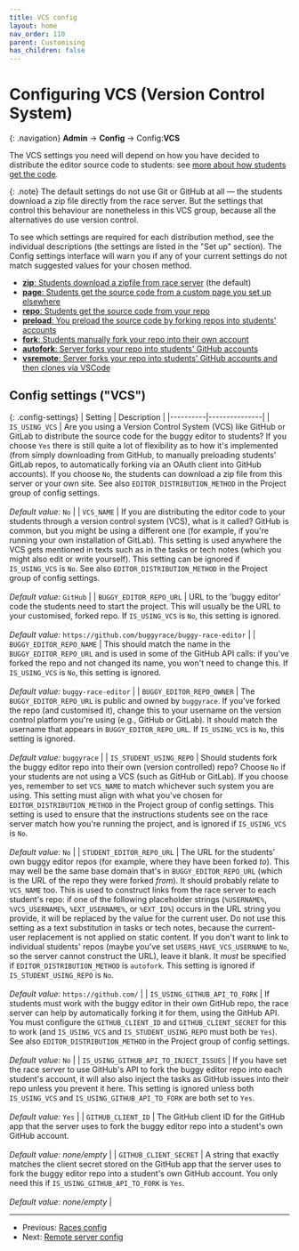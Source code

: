 ```yaml
---
title: VCS config
layout: home
nav_order: 110
parent: Customising
has_children: false
---
```



# Configuring VCS (Version Control System)

{: .navigation}
**Admin** → **Config** → Config:**VCS**

The VCS settings you need will depend on how you have decided to distribute
the editor source code to students: see [more about how students get the
code](../buggy-editor/distributing-the-code).

{: .note}
The default settings do not use Git or GitHub at all — the students download a
zip file directly from the race server. But the settings that control this
behaviour are nonetheless in this VCS group, because all the alternatives do use
version control.

To see which settings are required for each distribution method, see the
individual descriptions (the settings are listed in the "Set up" section).
The Config settings interface will warn you if any of your current settings
do not match suggested values for your chosen method.

<ul>
  <li><a href="../buggy-editor/distributing-the-code#method-zip"><strong>zip</strong>: Students download a zipfile from race server</a> (the default)</li>
  <li><a href="../buggy-editor/distributing-the-code#method-page"><strong>page</strong>: Students get the source code from a custom page you set up elsewhere</a></li>
  <li><a href="../buggy-editor/distributing-the-code#method-repo"><strong>repo</strong>: Students get the source code from your repo</a></li>
  <li><a href="../buggy-editor/distributing-the-code#method-preload"><strong>preload</strong>: You preload the source code by forking repos into students’ accounts</a></li>
  <li><a href="../buggy-editor/distributing-the-code#method-fork"><strong>fork</strong>: Students manually fork your repo into their own account</a></li>
  <li><a href="../buggy-editor/distributing-the-code#method-autofork"><strong>autofork</strong>: Server forks your repo into students' GitHub accounts</a></li>
  <li><a href="../buggy-editor/distributing-the-code#method-vsremote"><strong>vsremote</strong>: Server forks your repo into students' GitHub accounts and then clones via VSCode</a></li>
</ul>





















## Config settings ("VCS")

{: .config-settings}
| Setting  | Description   |
|----------|---------------|
| `IS_USING_VCS` | Are you using a Version Control System (VCS) like GitHub or GitLab to distribute the source code for the buggy editor to students? If you choose `Yes` there is still quite a lot of flexibility as to how it&#39;s implemented (from simply downloading from GitHub, to manually preloading students&#39; GitLab repos, to automatically forking via an OAuth client into GitHub accounts). If you choose `No`, the students can download a zip file from this server or your own site. See also `EDITOR_DISTRIBUTION_METHOD` in the Project group of config settings.  <br/><br/> _Default value:_ `No` |
| `VCS_NAME` | If you are distributing the editor code to your students through a version control system (VCS), what is it called? GitHub is common, but you might be using a different one (for example, if you&#39;re running your own installation of GitLab). This setting is used anywhere the VCS gets mentioned in texts such as in the tasks or tech notes (which you might also edit or write yourself). This setting can be ignored if `IS_USING_VCS` is `No`. See also `EDITOR_DISTRIBUTION_METHOD` in the Project group of config settings.  <br/><br/> _Default value:_ `GitHub` |
| `BUGGY_EDITOR_REPO_URL` | URL to the &#39;buggy editor&#39; code the students need to start the project. This will usually be the URL to your customised, forked repo. If `IS_USING_VCS` is `No`, this setting is ignored.  <br/><br/> _Default value:_ `https://github.com/buggyrace/buggy-race-editor` |
| `BUGGY_EDITOR_REPO_NAME` | This should match the name in the `BUGGY_EDITOR_REPO_URL` and is used in some of the GitHub API calls: if you&#39;ve forked the repo and not changed its name, you won&#39;t need to change this. If `IS_USING_VCS` is `No`, this setting is ignored.  <br/><br/> _Default value:_ `buggy-race-editor` |
| `BUGGY_EDITOR_REPO_OWNER` | The `BUGGY_EDITOR_REPO_URL` is public and owned by `buggyrace`. If you&#39;ve forked the repo (and customised it), change this to your username on the version control platform you&#39;re using (e.g., GitHub or GitLab). It should match the username that appears in `BUGGY_EDITOR_REPO_URL`. If `IS_USING_VCS` is `No`, this setting is ignored.  <br/><br/> _Default value:_ `buggyrace` |
| `IS_STUDENT_USING_REPO` | Should students fork the buggy editor repo into their own (version controlled) repo? Choose `No` if your students are not using a VCS (such as GitHub or GitLab). If you choose yes, remember to set `VCS_NAME` to match whichever such system you are using. This setting must align with what you&#39;ve chosen for `EDITOR_DISTRIBUTION_METHOD` in the Project group of config settings. This setting is used to ensure that the instructions students see on the race server match how you&#39;re running the project, and is ignored if `IS_USING_VCS` is `No`.  <br/><br/> _Default value:_ `No` |
| `STUDENT_EDITOR_REPO_URL` | The URL for the students&#39; own buggy editor repos (for example, where they have been forked _to_). This may well be the same base domain that&#39;s in `BUGGY_EDITOR_REPO_URL` (which is the URL of the repo they were forked _from_). It should probably relate to `VCS_NAME` too. This is used to construct links from the race server to each student&#39;s repo: if one of the following placeholder strings (`%USERNAME%`, `%VCS_USERNAME%`, `%EXT_USERNAME%`, or `%EXT_ID%`) occurs in the URL string you provide, it will be replaced by the value for the current user. Do not use this setting as a text substitution in tasks or tech notes, because the current-user replacement is not applied on static content. If you don&#39;t want to link to individual students&#39; repos (maybe you&#39;ve set `USERS_HAVE_VCS_USERNAME` to `No`, so the server cannot construct the URL), leave it blank. It *must* be specified if `EDITOR_DISTRIBUTION_METHOD` is `autofork`. This setting is ignored if `IS_STUDENT_USING_REPO` is `No`.  <br/><br/> _Default value:_ `https://github.com/` |
| `IS_USING_GITHUB_API_TO_FORK` | If students must work with the buggy editor in their own GitHub repo, the race server can help by automatically forking it for them, using the GitHub API. You must configure the `GITHUB_CLIENT_ID` and `GITHUB_CLIENT_SECRET` for this to work (and `IS_USING_VCS` and `IS_STUDENT_USING_REPO` must both be `Yes`). See also `EDITOR_DISTRIBUTION_METHOD` in the Project group of config settings.  <br/><br/> _Default value:_ `No` |
| `IS_USING_GITHUB_API_TO_INJECT_ISSUES` | If you have set the race server to use GitHub&#39;s API to fork the buggy editor repo into each student&#39;s account, it will also also inject the tasks as GitHub issues into their repo unless you prevent it here. This setting is ignored unless both `IS_USING_VCS` and `IS_USING_GITHUB_API_TO_FORK` are both set to `Yes`.   <br/><br/> _Default value:_ `Yes` |
| `GITHUB_CLIENT_ID` | The GitHub client ID for the GitHub app that the server uses to fork the buggy editor repo into a student&#39;s own GitHub account.  <br/><br/> _Default value:_ _none/empty_ |
| `GITHUB_CLIENT_SECRET` | A string that exactly matches the client secret stored on the GitHub app that the server uses to fork the buggy editor repo into a student&#39;s own GitHub account. You only need this if `IS_USING_GITHUB_API_TO_FORK` is `Yes`.  <br/><br/> _Default value:_ _none/empty_ |

  
 ---
 * Previous: [Races config](races)
 * Next: [Remote server config](remote)

